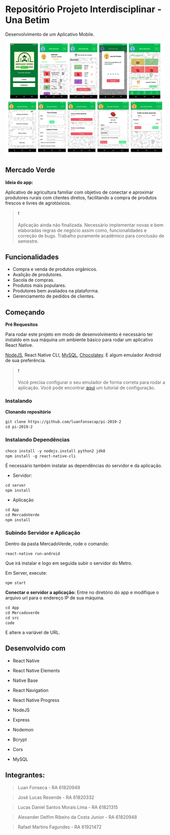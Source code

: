 # Repositório Projeto Interdisciplinar - Una Betim

Desenvolvimento de um Aplicativo Mobile.

![Screenshots do App](https://github.com/luanfonsecap/pi-2019-2/blob/master/Docs/assets/Screenshots%20App.png)

## Mercado Verde
**Ideia do app:**

Aplicativo de agricultura familiar com objetivo de conectar e aproximar produtores   rurais com clientes diretos, facilitando a compra de produtos frescos e livres de agrotóxicos.

>:exclamation:
>
>Aplicação ainda não finalizada.
>Necessário implementar novas e bem elaboradas regras de negócio assim como, funcionalidades e correção de bugs.
> Trabalho puramente acadêmico para conclusão de semestre.

## Funcionalidades

- Compra e venda de produtos orgânicos.
- Avalição de produtores.
- Sacola de compras.
- Produtos mais populares.
- Produtores bem avaliados na plataforma.
- Gerenciamento de pedidos de clientes.
 
## Começando

**Pré Requesitos**

Para rodar este projeto em modo de desenvolvimento é necessário ter instaldo em sua máquina um ambiente básico para rodar um aplicativo React Native.

[NodeJS](https://nodejs.org/en/), React Native CLI, [MySQL](https://dev.mysql.com/downloads/workbench/), [Chocolatey](https://chocolatey.org/). 
E algum emulador Android de sua preferência.

>:exclamation:
>
>Você precisa configurar o seu emulador de forma correta para rodar a aplicação.
> Você pode encontrar [aqui](https://docs.rocketseat.dev/ambiente-react-native/introducao) um tutorial de configuração.

### Instalando
**Clonando repositório**
```
git clone https://github.com/luanfonsecap/pi-2019-2
cd pi-2019-2
```

### Instalando Dependências

```
choco install -y nodejs.install python2 jdk8
npm install -g react-native-cli
```
É necessário também instalar as dependências do servidor e da aplicação.

- Servidor:
```
cd server
npm install
```

- Aplicação 
```
cd App
cd MercadoVerde
npm install
```
### Subindo Servidor e Aplicação
Dentro da pasta MercadoVerde, rode o comando:
```
react-native run-android
```
Que irá instalar e logo em seguida subir o servidor do Metro.

Em Server, execute:
```
npm start
```
**Conectar o servidor a aplicação:**
Entre no diretório do app e modifique o arquivo url para o endereço IP de sua máquina.
```
cd App
cd Mercadoverde
cd src
code
```
E altere a variável de URL.

## Desenvolvido com

 - React Native
  - React Native Elements
  - Native Base
  - React Navigation
  - React Native Progress

 - NodeJS
  - Express
  - Nodemon
  - Bcrypt
  - Cors

 - MySQL

## Integrantes: 

> Luan Fonseca - RA 61820949

> José Lucas Resende - RA 61820332

> Lucas Daniel Santos Morais Lima - RA 61821315

> Alexander Delfim Ribeiro da Costa Junior - RA 61820948

> Rafael Martins Fagundes - RA 61921472
